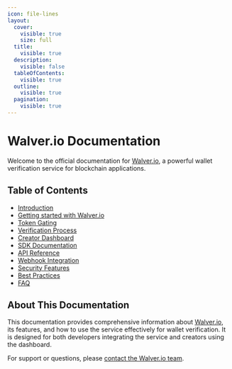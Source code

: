 ```yaml
---
icon: file-lines
layout:
  cover:
    visible: true
    size: full
  title:
    visible: true
  description:
    visible: false
  tableOfContents:
    visible: true
  outline:
    visible: true
  pagination:
    visible: true
---
```


# Walver.io Documentation

Welcome to the official documentation for [Walver.io](https://walver.io), a powerful wallet verification service for blockchain applications.

## Table of Contents

* [Introduction](introduction.md)
* [Getting started with Walver.io](getting-started.md)
* [Token Gating](token-gating.md)
* [Verification Process](verification-process.md)
* [Creator Dashboard](creator-dashboard.md)
* [SDK Documentation](sdk-documentation.md)
* [API Reference](api-reference/api-reference.md)
* [Webhook Integration](webhook-integration.md)
* [Security Features](security-features.md)
* [Best Practices](best-practices.md)
* [FAQ](faq.md)

## About This Documentation

This documentation provides comprehensive information about [Walver.io](https://walver.io), its features, and how to use the service effectively for wallet verification. It is designed for both developers integrating the service and creators using the dashboard.

For support or questions, please [contact the Walver.io team](mailto:support@walver.io).
